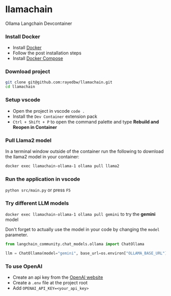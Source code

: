 # llamachain
Ollama Langchain Devcontainer

### Install Docker
- Install [Docker](https://docs.docker.com/engine/install/)
- Follow the post installation steps
- Install [Docker Compose](https://docs.docker.com/compose/install/)

### Download project
```bash
git clone git@github.com:rayedbw/llamachain.git
cd llamachain
```

### Setup vscode
- Open the project in vscode `code .`
- Install the `Dev Container` extension pack
- `Ctrl + Shift + P` to open the command palette and type **Rebuild and Reopen in Container**

### Pull Llama2 model
In a terminal window outside of the container run the following to download the llama2 model in your container:
```bash
docker exec llamachain-ollama-1 ollama pull llama2
```

### Run the application in vscode
`python src/main.py` or press `F5`

### Try different LLM models
`docker exec llamachain-ollama-1 ollama pull gemini` to try the **gemini** model

Don't forget to actually use the model in your code by changing the `model` parameter.
```python
from langchain_community.chat_models.ollama import ChatOllama

llm = ChatOllama(model="gemini", base_url=os.environ["OLLAMA_BASE_URL"])
```

### To use OpenAI
- Create an api key from the [OpenAI website](https://platform.openai.com/api-keys)
- Create a `.env` file at the project root
- Add `OPENAI_API_KEY=<your_api_key>`

 


